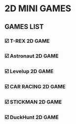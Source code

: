 # 2D MINI GAMES
## GAMES LIST
 ### ☑️ T-REX 2D GAME
 ### ☑️ Astronaut 2D GAME
 ### ☑️ Levelup 2D GAME  
 ### ☑️ CAR RACING 2D GAME 
 ### ☑️ STICKMAN 2D GAME 
 ### ☑️ DuckHunt  2D GAME 
